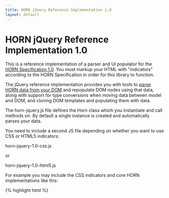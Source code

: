 ```yaml
---
title: HORN jQuery Reference Implementation 1.0 
layout: default
---
```


HORN jQuery Reference Implementation 1.0
========================================

This is a reference implementation of a parser and UI populator for the [HORN
Specification 1.0](http://horn.io/horn/spec/horn-specification-1.0.html). You must
markup your HTML with "indicators" according to the HORN Specification in
order for this library to function.

The jQuery reference implementation provides you with tools to [parse HORN data
from your DOM](http://horn.io/) and repopulate DOM nodes using that data, along with support for
type conversions when moving data between model and DOM, and cloning DOM
templates and populating them with data.

The horn-jquery.js file defines the Horn class which you instantiate and call
methods on. By default a single instance is created and automatically parses
your data.

You need to include a second JS file depending on whether you want to use CSS
or HTML5 indicators:

horn-jquery-1.0-css.js 

or

horn-jquery-1.0-html5.js 

For example you may include the CSS indicators and core HORN implementations like this:

{% highlight html %}
<html>
  <head>
      <script src="js/horn-jquery-1.0.js" type="text/javascript"/>
      <script src="js/horn-jquery-1.0-css.js" type="text/javascript"/>
  </head>
</html>
{% endhighlight %}

The data will be automatically parsed out by the default "horn" instance and accessible via:

{% highlight javascript %}
var yourModel = horn.model();
{% endhighlight %}

By default HORN jQuery reference implementation will parse the data and bind
to the DOM elements so that you can update the content of DOM nodes when you
change your model data so that the user sees changes. If your UI is read-only
then you can set the readOnly option before the code runs to extract the data.
Simply add this code to the &lt;head&gt; section of your page after including
the horn jquery JS file:

{% highlight javascript %}
horn.option('readOnly', true);
{% endhighlight %}

## Methods of the Horn class

### load(args) and bind(args)
The *load* and *bind* methods pull the data out of your DOM and into the model.

You do not need to call either of these methods if you are using the default
single-instance Horn. If you create new explicit Horn instances, you will need
to call one of these as appropriate.

The only difference between the two is that *load* does not bind the data to
the DOM nodes, so you cannot later call *updateDOM*. The *bind* call extracts
the data and also maintains a link to all the DOM nodes that stored the data,
so that you can update their display values when the model changes.

The methods take a single object parameter with two optional arguments:

* rootNodes - A list of jQuery nodes that are to be scanned for data
* selector - a jQuery selector string to choose the correct root nodes for scanning

Neither of these arguments is necessary, as by default the CSS/HTML5
implementations will determine which are the relevant nodes to scan. In some
applications however you may wish to control this if you encounter performance
problems or have niche requirements.

Example:

{% highlight javascript %}
var secondHorn = new Horn();
secondHorn.bind('#data-area');
{% endhighlight %}

You can call *load* or *bind* as many times as you like, and the data extracted will
be merged into the existing model, unless you call *reset* before.

The return value of *load* and *bind* is your data model object.

### updateDOM(rootNode)

Call this method to update your DOM with the data that is currently in your model.

This will look at the HORN-marked up nodes and resolve them to the data in the
model, and update their text or values as appropriate.

There is a single optional parameter you can pass in:

* rootNode (_Optional_) - The jQuery object representing the DOM node to update. Used to
  limit the scope of DOM traversal if performance is an issue.

The return value is a list of DOM nodes that were affected by the update. You
may for example wish to highlight the nodes that were updated as the result of
a user action.

Example:

{% highlight javascript %}
var model = horn.model();

// Update our data model
model.books[selectedBook].authors[authorIndex].firstName = newAuthorName;

// Tell HORN to update any DOM nodes that relate to model
// values that have changed
horn.updateDOM();
{% endhighlight %}


### unbind(pattern)

This method allows you to remove bindings from the model to DOM elements for a
given property path within the model. 

For example if a user deletes an entry in your UI, you will want to remove the
bindings for it so that Horn does not keep references to invalid DOM nodes.

The pattern you pass in is a regular expression.

Example:

{% highlight javascript %}
publisherDOMNode.remove();
horn.unbind('books[3].publishers[1]');
horn.model().books[3].publishers.splice(1, 1);
{% endhighlight %}

### model()

Returns the Horn data model that was extracted. You change values in this
model and can later call *updateDOM* to have these propagated back to the UI.

Example:

{% highlight javascript %}
$( function() {
    var ourModel = horn.model();
    if (ourModel.userHasRegistered != true) {
        window.alert('You must register first!');
    }
});
{% endhighlight %}

### bindTo(args)

This method will populate a DOM node and its descendents using this
information, pulling values in from the model and binding from the
model to the DOM nodes so that calls to *updateDOM* can re-populate the DOM
when data is changed.

It will also optionally clone a DOM node template first, and bind into that.

This is useful for UIs where the user can create new "entries" that follow a
DOM template. You update your model with the data, and then call this function
to create the on-screen representation.

Arguments:

* template (_Optional_) - A jQuery object or selector string, indicating DOM node to _clone_ and use as the target for binding
* node (_Optional_) - A jQuery object or selector to use as the target for binding, *without cloning first*
* pathStem (_Optional_) - The property path to which the DOM node should be bound. The data at
  this path in the model will be used to populate the target DOM node. Alternatively use *data* to pass in data.
* data (_Optional_) - An object to use as the model to populate the node. Use this to populate with data that is not yet in the node. *updateDOM* functionality will not be available, call *bindTo* again instead.
* id (_Optional_) - The "id" attribute to set on a cloned template DOM node after cloning. Any id from the template is necessarily stripped out after cloning as duplicate ids are invalid in the DOM.

Example:

{% highlight javascript %}
$( function() {
    $('.addButton').click( function() {
        var ourModel = horn.model();
        var newIdx = ourModel.books.length;
        ourModel.books[newIdx] = { saved: false };
        
        var domNode = horn.bindTo( { 
            template:'#bookEntryTemplate', 
            pathStem:'books['+newIdx+']'
        });
        
        $(domNode).appendTo($('#bookList')).show();
    });
});
{% endhighlight %}

### option(optionName) and option(optionName, value)

Call this to get/set an option on the HORN parser instance. Valid options are:

* readOnly - Setting this to true prevents the auto-loader for the single
  "horn" instance from binding to DOM nodes, causing it to call load() instead
  of bind()
* defaultModel - A default model object to apply before parsing. Any data from
  the page will be merged with this.
* converter - An object that implements the convert() function to perform
  mapping to and from DOM and model. See horn-converters JS file for an
  example.

### reset()

This method will reset the Horn internal model and state, ready for re-parsing.

## Defining Type Conversions

Conversion of the text found in the page to and from native JS types is
possible using the converters mechanism. This is performed when the data is
first loaded from the page, and also when updating the DOM to contain modified
values from the model.

You can register your own named converter functions, and specify property path
patterns in your model that should have a given converter applied.

By default, *Integer* and *Boolean* converters are supplied.

The *Integer* converter will map to/from text and native JavaScript integers.

The *Boolean* converter maps "true" to boolean true, and anything else to false and vice versa.

### Implementing a custom converter

To implement a custom converter you must pass a function to *hornConverter.add*:

{% highlight javascript %}
hornConverter.add( "Date", function( args ) {
    return args.type === 'fromText' ?
        $.datepicker.parseDate( DATE_FORMAT, args.value) :
        ($.datepicker.formatDate( DATE_FORMAT, args.value));
}});
{% endhighlight %}

This example registers a Date converter that uses jQuery UI functions to parse or format a date value.

The converter functions are passed a map of arguments containing:

* value - the value to convert from
* path - the property path of the value within the model
* type - the operation type, either 'fromText' or 'toText'
* node - the DOM node that is bound to the property path

### Telling HORN which model values should be converted

Once you have added your custom converter, you can tell HORN which property
paths should have the converter applied.

To do this you just call *pattern*:

{% highlight javascript %}
hornConverter.pattern( ".*Date", "Date");
hornConverter.pattern( ".*Count", "Integer");
hornConverter.pattern( "books*.authors.total", "Integer");
hornConverter.pattern( "books*.publicDomain", "Boolean");
{% endhighlight %}

The first argument is a regular expression matching the property paths you
want to have the converter applied to, and the second argument is the name of
the converter.


